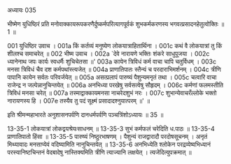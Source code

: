 अध्यायः 035

भीष्मेण युधिष्ठिरं प्रति मनोवाक्कायरूपकरणैर्दुष्कर्मपरित्यागपूर्वकं शुभकर्मकरणस्य भगवत्प्रसादनहेतुत्वोक्तिः ॥ 1 ॥
	
001	युधिष्ठिर उवाच ।
001a	किं कर्तव्यं मनुष्येण लोकयात्राहितार्थिना ।
001c	कथं वै लोकयात्रां तु किं शीलश्च समाचरेत् ॥
002	भीष्म उवाच ।
002a	`देवे नारायणे भक्तिः शंकरे साधुपूजया ।
002c	ध्यानेनाथ जपः कार्यः स्वधर्मैः शुचिचेतसा ॥'
003a	कायेन त्रिविधं कर्म वाचा चापि चतुर्विधम् ।
003c	मनसा त्रिविधं चैव दश कर्मपथांस्त्यजेत् ॥
004a	प्राणातिपातः स्तैन्यं च परदाराभिमर्शनम् ।
004c	त्रीणि पापानि कायेन सर्वतः परिवर्जयेत् ॥
005a	असत्प्रलापं पारुष्यं पैशुन्यमनृतं तथा ।
005c	चत्वारि वाचा राजेन्द्र न जल्पेन्नानुचिन्तयेत् ॥
006a	अनभिध्या परखेषु सर्वसत्वेषु सौहृदम् ।
006c	कर्मणां फलमस्तीति त्रिविधं मनसा चरेत् ॥
007a	तस्माद्वाक्कायमनसा नाचरेदशुभं नरः ।
007c	शुभान्येवाचरँल्लोके भक्तो नारायणस्य हि ।
007e	तस्यैव तु पदं सूक्ष्मं प्रसादादश्नुयात्परम् ॥' ॥
	
इति श्रीमन्महाभारते अनुशासनपर्वणि दानधर्मपर्वणि पञ्चत्रिंशोऽध्यायः ॥ 35 ॥

13-35-1 लोकयात्रां लोकद्वयश्रेयःसाधनम् ॥ 13-35-3 सुभं कर्मफलं चरेदिति ध.पाठः ॥ 13-35-4 प्राणातिपातो हिंसा ॥ 13-35-5 पारुष्यं निष्ठुरभाषणम् । पैशुन्यं राजद्वारादौ परदोषसूचनम् । अनृतं मिथ्यावादः मनसाप्येवं वदिष्यामिति नानुचिन्तयेत् ॥ 13-35-6 अनभिध्येति श्लोकेन परद्रव्येष्वभिध्यानं परस्यानिष्टचिन्तनं वेदबादेषु नास्तिक्यमिति त्रीणि त्याज्यानि लक्षयेत् । त्यजेदित्युपक्रमात् ॥	
